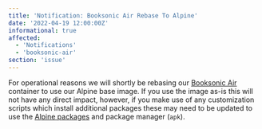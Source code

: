 ```yaml
---
title: 'Notification: Booksonic Air Rebase To Alpine'
date: '2022-04-19 12:00:00Z'
informational: true
affected:
  - 'Notifications'
  - 'booksonic-air'
section: 'issue'
---
```

For operational reasons we will shortly be rebasing our [Booksonic Air](https://github.com/linuxserver/docker-booksonic-air) container to use our Alpine base image. If you use the image as-is this will not have any direct impact, however, if you make use of any customization scripts which install additional packages these may need to be updated to use the [Alpine packages](https://pkgs.alpinelinux.org/packages?name=&branch=v3.15) and package manager (`apk`).
